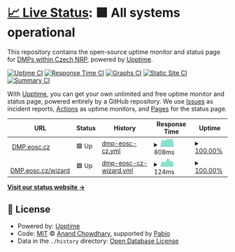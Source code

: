 # [📈 Live Status](https://dsw-nrp.github.io/status): <!--live status--> **🟩 All systems operational**

This repository contains the open-source uptime monitor and status page for [DMPs within Czech NRP](https://dmp.eosc.cz), powered by [Upptime](https://github.com/upptime/upptime).

[![Uptime CI](https://github.com/dsw-nrp/status/workflows/Uptime%20CI/badge.svg)](https://github.com/dsw-nrp/status/actions?query=workflow%3A%22Uptime+CI%22)
[![Response Time CI](https://github.com/dsw-nrp/status/workflows/Response%20Time%20CI/badge.svg)](https://github.com/dsw-nrp/status/actions?query=workflow%3A%22Response+Time+CI%22)
[![Graphs CI](https://github.com/dsw-nrp/status/workflows/Graphs%20CI/badge.svg)](https://github.com/dsw-nrp/status/actions?query=workflow%3A%22Graphs+CI%22)
[![Static Site CI](https://github.com/dsw-nrp/status/workflows/Static%20Site%20CI/badge.svg)](https://github.com/dsw-nrp/status/actions?query=workflow%3A%22Static+Site+CI%22)
[![Summary CI](https://github.com/dsw-nrp/status/workflows/Summary%20CI/badge.svg)](https://github.com/dsw-nrp/status/actions?query=workflow%3A%22Summary+CI%22)

With [Upptime](https://upptime.js.org), you can get your own unlimited and free uptime monitor and status page, powered entirely by a GitHub repository. We use [Issues](https://github.com/dsw-nrp/status/issues) as incident reports, [Actions](https://github.com/dsw-nrp/status/actions) as uptime monitors, and [Pages](https://dsw-nrp.github.io/status) for the status page.

<!--start: status pages-->
<!-- This summary is generated by Upptime (https://github.com/upptime/upptime) -->
<!-- Do not edit this manually, your changes will be overwritten -->
<!-- prettier-ignore -->
| URL | Status | History | Response Time | Uptime |
| --- | ------ | ------- | ------------- | ------ |
| <img alt="" src="https://icons.duckduckgo.com/ip3/dmp.eosc.cz.ico" height="13"> [DMP.eosc.cz](https://dmp.eosc.cz) | 🟩 Up | [dmp-eosc-cz.yml](https://github.com/dsw-nrp/status/commits/HEAD/history/dmp-eosc-cz.yml) | <details><summary><img alt="Response time graph" src="./graphs/dmp-eosc-cz/response-time-week.png" height="20"> 808ms</summary><br><a href="https://dsw-nrp.github.io/status/history/dmp-eosc-cz"><img alt="Response time 1229" src="https://img.shields.io/endpoint?url=https%3A%2F%2Fraw.githubusercontent.com%2Fdsw-nrp%2Fstatus%2FHEAD%2Fapi%2Fdmp-eosc-cz%2Fresponse-time.json"></a><br><a href="https://dsw-nrp.github.io/status/history/dmp-eosc-cz"><img alt="24-hour response time 800" src="https://img.shields.io/endpoint?url=https%3A%2F%2Fraw.githubusercontent.com%2Fdsw-nrp%2Fstatus%2FHEAD%2Fapi%2Fdmp-eosc-cz%2Fresponse-time-day.json"></a><br><a href="https://dsw-nrp.github.io/status/history/dmp-eosc-cz"><img alt="7-day response time 808" src="https://img.shields.io/endpoint?url=https%3A%2F%2Fraw.githubusercontent.com%2Fdsw-nrp%2Fstatus%2FHEAD%2Fapi%2Fdmp-eosc-cz%2Fresponse-time-week.json"></a><br><a href="https://dsw-nrp.github.io/status/history/dmp-eosc-cz"><img alt="30-day response time 873" src="https://img.shields.io/endpoint?url=https%3A%2F%2Fraw.githubusercontent.com%2Fdsw-nrp%2Fstatus%2FHEAD%2Fapi%2Fdmp-eosc-cz%2Fresponse-time-month.json"></a><br><a href="https://dsw-nrp.github.io/status/history/dmp-eosc-cz"><img alt="1-year response time 1229" src="https://img.shields.io/endpoint?url=https%3A%2F%2Fraw.githubusercontent.com%2Fdsw-nrp%2Fstatus%2FHEAD%2Fapi%2Fdmp-eosc-cz%2Fresponse-time-year.json"></a></details> | <details><summary><a href="https://dsw-nrp.github.io/status/history/dmp-eosc-cz">100.00%</a></summary><a href="https://dsw-nrp.github.io/status/history/dmp-eosc-cz"><img alt="All-time uptime 99.95%" src="https://img.shields.io/endpoint?url=https%3A%2F%2Fraw.githubusercontent.com%2Fdsw-nrp%2Fstatus%2FHEAD%2Fapi%2Fdmp-eosc-cz%2Fuptime.json"></a><br><a href="https://dsw-nrp.github.io/status/history/dmp-eosc-cz"><img alt="24-hour uptime 100.00%" src="https://img.shields.io/endpoint?url=https%3A%2F%2Fraw.githubusercontent.com%2Fdsw-nrp%2Fstatus%2FHEAD%2Fapi%2Fdmp-eosc-cz%2Fuptime-day.json"></a><br><a href="https://dsw-nrp.github.io/status/history/dmp-eosc-cz"><img alt="7-day uptime 100.00%" src="https://img.shields.io/endpoint?url=https%3A%2F%2Fraw.githubusercontent.com%2Fdsw-nrp%2Fstatus%2FHEAD%2Fapi%2Fdmp-eosc-cz%2Fuptime-week.json"></a><br><a href="https://dsw-nrp.github.io/status/history/dmp-eosc-cz"><img alt="30-day uptime 100.00%" src="https://img.shields.io/endpoint?url=https%3A%2F%2Fraw.githubusercontent.com%2Fdsw-nrp%2Fstatus%2FHEAD%2Fapi%2Fdmp-eosc-cz%2Fuptime-month.json"></a><br><a href="https://dsw-nrp.github.io/status/history/dmp-eosc-cz"><img alt="1-year uptime 99.95%" src="https://img.shields.io/endpoint?url=https%3A%2F%2Fraw.githubusercontent.com%2Fdsw-nrp%2Fstatus%2FHEAD%2Fapi%2Fdmp-eosc-cz%2Fuptime-year.json"></a></details>
| <img alt="" src="https://icons.duckduckgo.com/ip3/dmp.eosc.cz.ico" height="13"> [DMP.eosc.cz/wizard](https://dmp.eosc.cz/wizard/) | 🟩 Up | [dmp-eosc-cz-wizard.yml](https://github.com/dsw-nrp/status/commits/HEAD/history/dmp-eosc-cz-wizard.yml) | <details><summary><img alt="Response time graph" src="./graphs/dmp-eosc-cz-wizard/response-time-week.png" height="20"> 124ms</summary><br><a href="https://dsw-nrp.github.io/status/history/dmp-eosc-cz-wizard"><img alt="Response time 471" src="https://img.shields.io/endpoint?url=https%3A%2F%2Fraw.githubusercontent.com%2Fdsw-nrp%2Fstatus%2FHEAD%2Fapi%2Fdmp-eosc-cz-wizard%2Fresponse-time.json"></a><br><a href="https://dsw-nrp.github.io/status/history/dmp-eosc-cz-wizard"><img alt="24-hour response time 103" src="https://img.shields.io/endpoint?url=https%3A%2F%2Fraw.githubusercontent.com%2Fdsw-nrp%2Fstatus%2FHEAD%2Fapi%2Fdmp-eosc-cz-wizard%2Fresponse-time-day.json"></a><br><a href="https://dsw-nrp.github.io/status/history/dmp-eosc-cz-wizard"><img alt="7-day response time 124" src="https://img.shields.io/endpoint?url=https%3A%2F%2Fraw.githubusercontent.com%2Fdsw-nrp%2Fstatus%2FHEAD%2Fapi%2Fdmp-eosc-cz-wizard%2Fresponse-time-week.json"></a><br><a href="https://dsw-nrp.github.io/status/history/dmp-eosc-cz-wizard"><img alt="30-day response time 120" src="https://img.shields.io/endpoint?url=https%3A%2F%2Fraw.githubusercontent.com%2Fdsw-nrp%2Fstatus%2FHEAD%2Fapi%2Fdmp-eosc-cz-wizard%2Fresponse-time-month.json"></a><br><a href="https://dsw-nrp.github.io/status/history/dmp-eosc-cz-wizard"><img alt="1-year response time 471" src="https://img.shields.io/endpoint?url=https%3A%2F%2Fraw.githubusercontent.com%2Fdsw-nrp%2Fstatus%2FHEAD%2Fapi%2Fdmp-eosc-cz-wizard%2Fresponse-time-year.json"></a></details> | <details><summary><a href="https://dsw-nrp.github.io/status/history/dmp-eosc-cz-wizard">100.00%</a></summary><a href="https://dsw-nrp.github.io/status/history/dmp-eosc-cz-wizard"><img alt="All-time uptime 99.95%" src="https://img.shields.io/endpoint?url=https%3A%2F%2Fraw.githubusercontent.com%2Fdsw-nrp%2Fstatus%2FHEAD%2Fapi%2Fdmp-eosc-cz-wizard%2Fuptime.json"></a><br><a href="https://dsw-nrp.github.io/status/history/dmp-eosc-cz-wizard"><img alt="24-hour uptime 100.00%" src="https://img.shields.io/endpoint?url=https%3A%2F%2Fraw.githubusercontent.com%2Fdsw-nrp%2Fstatus%2FHEAD%2Fapi%2Fdmp-eosc-cz-wizard%2Fuptime-day.json"></a><br><a href="https://dsw-nrp.github.io/status/history/dmp-eosc-cz-wizard"><img alt="7-day uptime 100.00%" src="https://img.shields.io/endpoint?url=https%3A%2F%2Fraw.githubusercontent.com%2Fdsw-nrp%2Fstatus%2FHEAD%2Fapi%2Fdmp-eosc-cz-wizard%2Fuptime-week.json"></a><br><a href="https://dsw-nrp.github.io/status/history/dmp-eosc-cz-wizard"><img alt="30-day uptime 100.00%" src="https://img.shields.io/endpoint?url=https%3A%2F%2Fraw.githubusercontent.com%2Fdsw-nrp%2Fstatus%2FHEAD%2Fapi%2Fdmp-eosc-cz-wizard%2Fuptime-month.json"></a><br><a href="https://dsw-nrp.github.io/status/history/dmp-eosc-cz-wizard"><img alt="1-year uptime 99.95%" src="https://img.shields.io/endpoint?url=https%3A%2F%2Fraw.githubusercontent.com%2Fdsw-nrp%2Fstatus%2FHEAD%2Fapi%2Fdmp-eosc-cz-wizard%2Fuptime-year.json"></a></details>

<!--end: status pages-->

[**Visit our status website →**](https://dsw-nrp.github.io/status)

## 📄 License

- Powered by: [Upptime](https://github.com/upptime/upptime)
- Code: [MIT](./LICENSE) © [Anand Chowdhary](https://anandchowdhary.com), supported by [Pabio](https://pabio.com)
- Data in the `./history` directory: [Open Database License](https://opendatacommons.org/licenses/odbl/1-0/)
